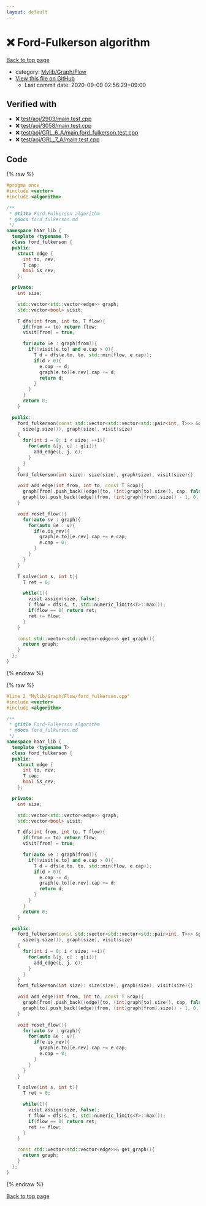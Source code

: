 ```yaml
---
layout: default
---
```


<!-- mathjax config similar to math.stackexchange -->
<script type="text/javascript" async
  src="https://cdnjs.cloudflare.com/ajax/libs/mathjax/2.7.5/MathJax.js?config=TeX-MML-AM_CHTML">
</script>
<script type="text/x-mathjax-config">
  MathJax.Hub.Config({
    TeX: { equationNumbers: { autoNumber: "AMS" }},
    tex2jax: {
      inlineMath: [ ['$','$'] ],
      processEscapes: true
    },
    "HTML-CSS": { matchFontHeight: false },
    displayAlign: "left",
    displayIndent: "2em"
  });
</script>

<script type="text/javascript" src="https://cdnjs.cloudflare.com/ajax/libs/jquery/3.4.1/jquery.min.js"></script>
<script src="https://cdn.jsdelivr.net/npm/jquery-balloon-js@1.1.2/jquery.balloon.min.js" integrity="sha256-ZEYs9VrgAeNuPvs15E39OsyOJaIkXEEt10fzxJ20+2I=" crossorigin="anonymous"></script>
<script type="text/javascript" src="../../../../assets/js/copy-button.js"></script>
<link rel="stylesheet" href="../../../../assets/css/copy-button.css" />


# :x: Ford-Fulkerson algorithm

<a href="../../../../index.html">Back to top page</a>

* category: <a href="../../../../index.html#ecd047c70c23d80351a9f133b49a4638">Mylib/Graph/Flow</a>
* <a href="{{ site.github.repository_url }}/blob/master/Mylib/Graph/Flow/ford_fulkerson.cpp">View this file on GitHub</a>
    - Last commit date: 2020-09-09 02:56:29+09:00




## Verified with

* :x: <a href="../../../../verify/test/aoj/2903/main.test.cpp.html">test/aoj/2903/main.test.cpp</a>
* :x: <a href="../../../../verify/test/aoj/3058/main.test.cpp.html">test/aoj/3058/main.test.cpp</a>
* :x: <a href="../../../../verify/test/aoj/GRL_6_A/main.ford_fulkerson.test.cpp.html">test/aoj/GRL_6_A/main.ford_fulkerson.test.cpp</a>
* :x: <a href="../../../../verify/test/aoj/GRL_7_A/main.test.cpp.html">test/aoj/GRL_7_A/main.test.cpp</a>


## Code

<a id="unbundled"></a>
{% raw %}
```cpp
#pragma once
#include <vector>
#include <algorithm>

/**
 * @title Ford-Fulkerson algorithm
 * @docs ford_fulkerson.md
 */
namespace haar_lib {
  template <typename T>
  class ford_fulkerson {
  public:
    struct edge {
      int to, rev;
      T cap;
      bool is_rev;
    };

  private:
    int size;

    std::vector<std::vector<edge>> graph;
    std::vector<bool> visit;

    T dfs(int from, int to, T flow){
      if(from == to) return flow;
      visit[from] = true;

      for(auto &e : graph[from]){
        if(!visit[e.to] and e.cap > 0){
          T d = dfs(e.to, to, std::min(flow, e.cap));
          if(d > 0){
            e.cap -= d;
            graph[e.to][e.rev].cap += d;
            return d;
          }
        }
      }
      return 0;
    }

  public:
    ford_fulkerson(const std::vector<std::vector<std::pair<int, T>>> &g):
      size(g.size()), graph(size), visit(size)
    {
      for(int i = 0; i < size; ++i){
        for(auto &[j, c] : g[i]){
          add_edge(i, j, c);
        }
      }
    }
    ford_fulkerson(int size): size(size), graph(size), visit(size){}

    void add_edge(int from, int to, const T &cap){
      graph[from].push_back((edge){to, (int)graph[to].size(), cap, false});
      graph[to].push_back((edge){from, (int)graph[from].size() - 1, 0, true});
    }

    void reset_flow(){
      for(auto &v : graph){
        for(auto &e : v){
          if(e.is_rev){
            graph[e.to][e.rev].cap += e.cap;
            e.cap = 0;
          }
        }
      }
    }

    T solve(int s, int t){
      T ret = 0;

      while(1){
        visit.assign(size, false);
        T flow = dfs(s, t, std::numeric_limits<T>::max());
        if(flow == 0) return ret;
        ret += flow;
      }
    }

    const std::vector<std::vector<edge>>& get_graph(){
      return graph;
    }
  };
}

```
{% endraw %}

<a id="bundled"></a>
{% raw %}
```cpp
#line 2 "Mylib/Graph/Flow/ford_fulkerson.cpp"
#include <vector>
#include <algorithm>

/**
 * @title Ford-Fulkerson algorithm
 * @docs ford_fulkerson.md
 */
namespace haar_lib {
  template <typename T>
  class ford_fulkerson {
  public:
    struct edge {
      int to, rev;
      T cap;
      bool is_rev;
    };

  private:
    int size;

    std::vector<std::vector<edge>> graph;
    std::vector<bool> visit;

    T dfs(int from, int to, T flow){
      if(from == to) return flow;
      visit[from] = true;

      for(auto &e : graph[from]){
        if(!visit[e.to] and e.cap > 0){
          T d = dfs(e.to, to, std::min(flow, e.cap));
          if(d > 0){
            e.cap -= d;
            graph[e.to][e.rev].cap += d;
            return d;
          }
        }
      }
      return 0;
    }

  public:
    ford_fulkerson(const std::vector<std::vector<std::pair<int, T>>> &g):
      size(g.size()), graph(size), visit(size)
    {
      for(int i = 0; i < size; ++i){
        for(auto &[j, c] : g[i]){
          add_edge(i, j, c);
        }
      }
    }
    ford_fulkerson(int size): size(size), graph(size), visit(size){}

    void add_edge(int from, int to, const T &cap){
      graph[from].push_back((edge){to, (int)graph[to].size(), cap, false});
      graph[to].push_back((edge){from, (int)graph[from].size() - 1, 0, true});
    }

    void reset_flow(){
      for(auto &v : graph){
        for(auto &e : v){
          if(e.is_rev){
            graph[e.to][e.rev].cap += e.cap;
            e.cap = 0;
          }
        }
      }
    }

    T solve(int s, int t){
      T ret = 0;

      while(1){
        visit.assign(size, false);
        T flow = dfs(s, t, std::numeric_limits<T>::max());
        if(flow == 0) return ret;
        ret += flow;
      }
    }

    const std::vector<std::vector<edge>>& get_graph(){
      return graph;
    }
  };
}

```
{% endraw %}

<a href="../../../../index.html">Back to top page</a>

